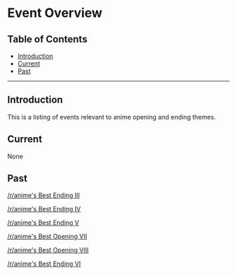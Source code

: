 # Event Overview

## Table of Contents

* [Introduction](#introduction)
* [Current](#current)
* [Past](#past)

---

## Introduction

This is a listing of events relevant to anime opening and ending themes.

## Current

None

## Past

[/r/anime's Best Ending III](/event/best_ending_iii)

[/r/anime's Best Ending IV](/event/best_ending_iv)

[/r/anime's Best Ending V](/event/best_ending_v)

[/r/anime's Best Opening VII](/event/best_opening_vii)

[/r/anime's Best Opening VIII](/event/best_opening_viii)

[/r/anime's Best Ending VI](/event/best_ending_vi)
